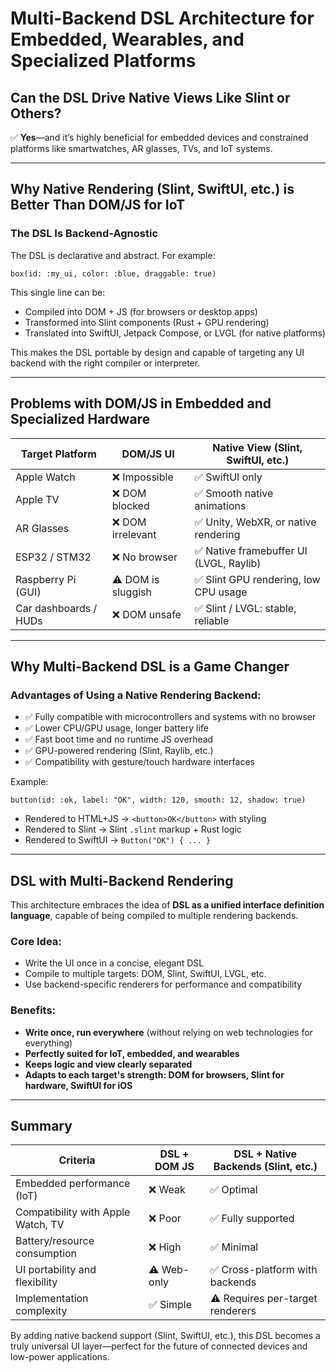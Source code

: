 # Multi-Backend DSL Architecture for Embedded, Wearables, and Specialized Platforms

## Can the DSL Drive Native Views Like Slint or Others?

✅ **Yes**—and it’s highly beneficial for embedded devices and constrained platforms like smartwatches, AR glasses, TVs, and IoT systems.

---

## Why Native Rendering (Slint, SwiftUI, etc.) is Better Than DOM/JS for IoT

### The DSL Is Backend-Agnostic

The DSL is declarative and abstract. For example:

```text
box(id: :my_ui, color: :blue, draggable: true)
```

This single line can be:

* Compiled into DOM + JS (for browsers or desktop apps)
* Transformed into Slint components (Rust + GPU rendering)
* Translated into SwiftUI, Jetpack Compose, or LVGL (for native platforms)

This makes the DSL portable by design and capable of targeting any UI backend with the right compiler or interpreter.

---

## Problems with DOM/JS in Embedded and Specialized Hardware

| Target Platform       | DOM/JS UI          | Native View (Slint, SwiftUI, etc.)     |
| --------------------- | ------------------ | -------------------------------------- |
| Apple Watch           | ❌ Impossible       | ✅ SwiftUI only                         |
| Apple TV              | ❌ DOM blocked      | ✅ Smooth native animations             |
| AR Glasses            | ❌ DOM irrelevant   | ✅ Unity, WebXR, or native rendering    |
| ESP32 / STM32         | ❌ No browser       | ✅ Native framebuffer UI (LVGL, Raylib) |
| Raspberry Pi (GUI)    | ⚠️ DOM is sluggish | ✅ Slint GPU rendering, low CPU usage   |
| Car dashboards / HUDs | ❌ DOM unsafe       | ✅ Slint / LVGL: stable, reliable       |

---

## Why Multi-Backend DSL is a Game Changer

### Advantages of Using a Native Rendering Backend:

* ✅ Fully compatible with microcontrollers and systems with no browser
* ✅ Lower CPU/GPU usage, longer battery life
* ✅ Fast boot time and no runtime JS overhead
* ✅ GPU-powered rendering (Slint, Raylib, etc.)
* ✅ Compatibility with gesture/touch hardware interfaces

Example:

```text
button(id: :ok, label: "OK", width: 120, smooth: 12, shadow: true)
```

* Rendered to HTML+JS → `<button>OK</button>` with styling
* Rendered to Slint → Slint `.slint` markup + Rust logic
* Rendered to SwiftUI → `Button("OK") { ... }`

---

## DSL with Multi-Backend Rendering

This architecture embraces the idea of **DSL as a unified interface definition language**, capable of being compiled to multiple rendering backends.

### Core Idea:

* Write the UI once in a concise, elegant DSL
* Compile to multiple targets: DOM, Slint, SwiftUI, LVGL, etc.
* Use backend-specific renderers for performance and compatibility

### Benefits:

* **Write once, run everywhere** (without relying on web technologies for everything)
* **Perfectly suited for IoT, embedded, and wearables**
* **Keeps logic and view clearly separated**
* **Adapts to each target's strength: DOM for browsers, Slint for hardware, SwiftUI for iOS**

---

## Summary

| Criteria                           | DSL + DOM JS | DSL + Native Backends (Slint, etc.) |
| ---------------------------------- | ------------ | ----------------------------------- |
| Embedded performance (IoT)         | ❌ Weak       | ✅ Optimal                           |
| Compatibility with Apple Watch, TV | ❌ Poor       | ✅ Fully supported                   |
| Battery/resource consumption       | ❌ High       | ✅ Minimal                           |
| UI portability and flexibility     | ⚠️ Web-only  | ✅ Cross-platform with backends      |
| Implementation complexity          | ✅ Simple     | ⚠️ Requires per-target renderers    |

By adding native backend support (Slint, SwiftUI, etc.), this DSL becomes a truly universal UI layer—perfect for the future of connected devices and low-power applications.
